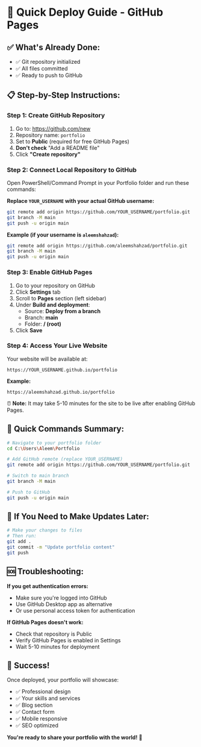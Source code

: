 # 🚀 Quick Deploy Guide - GitHub Pages

## ✅ What's Already Done:
- ✅ Git repository initialized
- ✅ All files committed
- ✅ Ready to push to GitHub

## 📋 Step-by-Step Instructions:

### **Step 1: Create GitHub Repository**
1. Go to: https://github.com/new
2. Repository name: `portfolio`
3. Set to **Public** (required for free GitHub Pages)
4. **Don't check** "Add a README file"
5. Click **"Create repository"**

### **Step 2: Connect Local Repository to GitHub**

Open PowerShell/Command Prompt in your Portfolio folder and run these commands:

**Replace `YOUR_USERNAME` with your actual GitHub username:**

```bash
git remote add origin https://github.com/YOUR_USERNAME/portfolio.git
git branch -M main
git push -u origin main
```

**Example (if your username is `aleemshahzad`):**
```bash
git remote add origin https://github.com/aleemshahzad/portfolio.git
git branch -M main
git push -u origin main
```

### **Step 3: Enable GitHub Pages**
1. Go to your repository on GitHub
2. Click **Settings** tab
3. Scroll to **Pages** section (left sidebar)
4. Under **Build and deployment**:
   - Source: **Deploy from a branch**
   - Branch: **main**
   - Folder: **/ (root)**
5. Click **Save**

### **Step 4: Access Your Live Website**
Your website will be available at:
```
https://YOUR_USERNAME.github.io/portfolio
```

**Example:**
```
https://aleemshahzad.github.io/portfolio
```

⏰ **Note:** It may take 5-10 minutes for the site to be live after enabling GitHub Pages.

## 🎯 Quick Commands Summary:

```bash
# Navigate to your portfolio folder
cd C:\Users\Aleem\Portfolio

# Add GitHub remote (replace YOUR_USERNAME)
git remote add origin https://github.com/YOUR_USERNAME/portfolio.git

# Switch to main branch
git branch -M main

# Push to GitHub
git push -u origin main
```

## 🔧 If You Need to Make Updates Later:

```bash
# Make your changes to files
# Then run:
git add .
git commit -m "Update portfolio content"
git push
```

## 🆘 Troubleshooting:

**If you get authentication errors:**
- Make sure you're logged into GitHub
- Use GitHub Desktop app as alternative
- Or use personal access token for authentication

**If GitHub Pages doesn't work:**
- Check that repository is Public
- Verify GitHub Pages is enabled in Settings
- Wait 5-10 minutes for deployment

## 🎉 Success!
Once deployed, your portfolio will showcase:
- ✅ Professional design
- ✅ Your skills and services
- ✅ Blog section
- ✅ Contact form
- ✅ Mobile responsive
- ✅ SEO optimized

**You're ready to share your portfolio with the world!** 🌟
